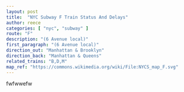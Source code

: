 ```yaml
---
layout: post
title:  "NYC Subway F Train Status And Delays"
author: reece
categories: [ "nyc", "subway" ]
route: "F"
description: "(6 Avenue local)"
first_paragraph: "(6 Avenue local)"
direction_out: "Manhattan & Brooklyn"
direction_back: "Manhattan & Queens"
related_trains: "B,D,M"
map_ref: "https://commons.wikimedia.org/wiki/File:NYCS_map_F.svg"
---
```


fwfwwefw
